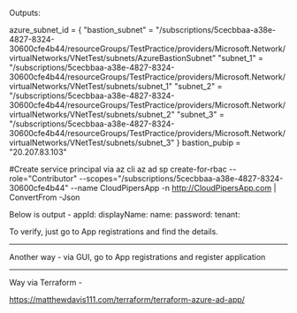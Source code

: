 Outputs:

azure_subnet_id = {
  "bastion_subnet" = "/subscriptions/5cecbbaa-a38e-4827-8324-30600cfe4b44/resourceGroups/TestPractice/providers/Microsoft.Network/virtualNetworks/VNetTest/subnets/AzureBastionSubnet"
  "subnet_1" = "/subscriptions/5cecbbaa-a38e-4827-8324-30600cfe4b44/resourceGroups/TestPractice/providers/Microsoft.Network/virtualNetworks/VNetTest/subnets/subnet_1"
  "subnet_2" = "/subscriptions/5cecbbaa-a38e-4827-8324-30600cfe4b44/resourceGroups/TestPractice/providers/Microsoft.Network/virtualNetworks/VNetTest/subnets/subnet_2"
  "subnet_3" = "/subscriptions/5cecbbaa-a38e-4827-8324-30600cfe4b44/resourceGroups/TestPractice/providers/Microsoft.Network/virtualNetworks/VNetTest/subnets/subnet_3"
}
bastion_pubip = "20.207.83.103"





#Create service principal via az cli
az ad sp create-for-rbac --role="Contributor" --scopes="/subscriptions/5cecbbaa-a38e-4827-8324-30600cfe4b44" --name CloudPipersApp -n http://CloudPipersApp.com | ConvertFrom -Json



Below is output -
appId:
displayName:
name:
password:
tenant:

To verify, just go to App registrations and find the details.

-------

Another way - via GUI, go to App registrations and register application

--------
Way via Terraform -

https://matthewdavis111.com/terraform/terraform-azure-ad-app/